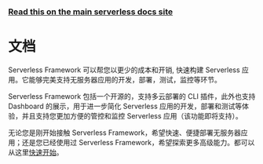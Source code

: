 <!--
title: Serverless Framework 文档
menuText: Serverless Framework 文档
layout: Doc
menuItems:
  - {menuText: "快速开始", path: /framework/docs/getting-started/}
  - {menuText: "支持者CLI", path: /framework/docs/providers}
  - {menuText: "- 腾讯云" , path: /framework/docs/providers/tencent/}
  - {menuText: "案例实战", path: https://serverless.com/examples/}
-->

<!-- DOCS-SITE-LINK:START automatically generated  -->

### [Read this on the main serverless docs site](https://www.serverless.com/framework/docs/)

<!-- DOCS-SITE-LINK:END -->

# 文档

Serverless Framework 可以帮您以更少的成本和开销, 快速构建 Serverless 应用。它能够完美支持无服务器应用的开发，部署，测试，监控等环节。

Serverless Framework 包括一个开源的，支持多云部署的 CLI 插件，此外也支持 Dashboard 的展示，用于进一步简化 Serverless 应用的开发，部署和测试等体验，并且支持您更加方便的管控和监控 Serverless 应用（该功能即将支持）。

无论您是刚开始接触 Serverless Framework，希望快速、便捷部署无服务器应用；还是您已经使用过 Serverless Framework，希望探索更多高级能力。都可以从这里[快速开始](../providers/tencent/components/quickstart/)。
